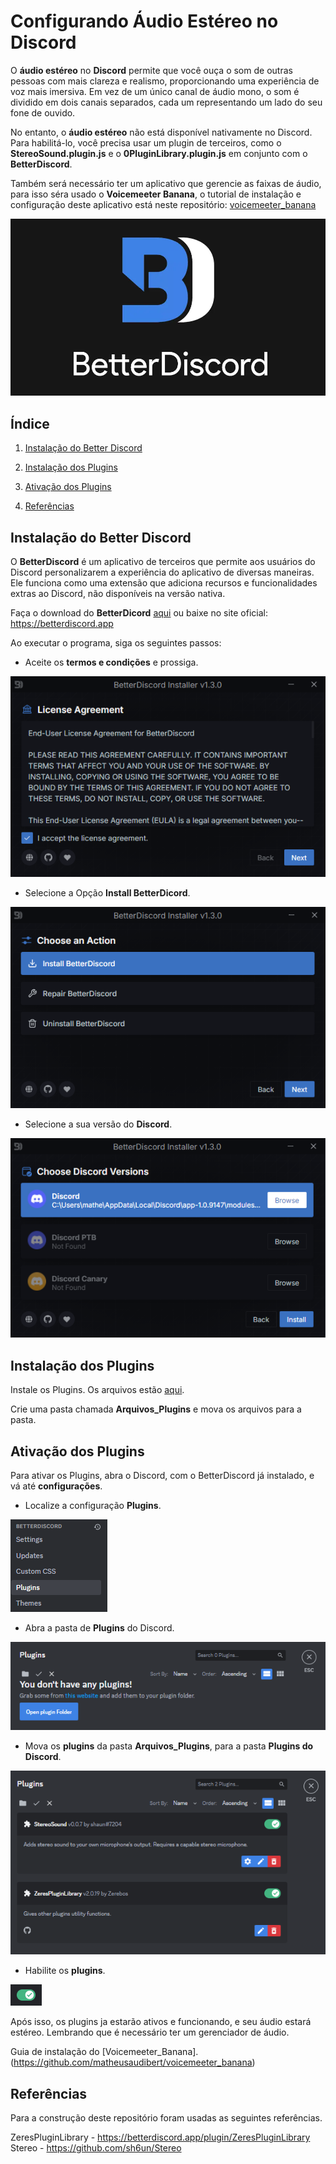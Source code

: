 # Configurando **Áudio Estéreo** no **Discord**

O **áudio estéreo** no **Discord** permite que você ouça o som de outras pessoas com mais clareza e realismo, proporcionando uma experiência de voz mais imersiva. Em vez de um único canal de áudio mono, o som é dividido em dois canais separados, cada um representando um lado do seu fone de ouvido.

No entanto, o **áudio estéreo** não está disponível nativamente no Discord. Para habilitá-lo, você precisa usar um plugin de terceiros, como o **StereoSound.plugin.js** e o **0PluginLibrary.plugin.js** em conjunto com o **BetterDiscord**.

Também será necessário ter um aplicativo que gerencie as faixas de áudio, para isso séra usado o **Voicemeeter Banana**, o tutorial de instalação e configuração deste aplicativo está neste repositório: [voicemeeter_banana](https://github.com/matheusaudibert/voicemeeter_banana)

![Logo](images/betterdiscord.png)

## Índice

1. [Instalação do Better Discord](#instalação-do-better-discord)

2. [Instalação dos Plugins](#instalação-dos-plugins)

3. [Ativação dos Plugins](#ativação-dos-plugins)

4. [Referências](#referências)

## Instalação do Better Discord

O **BetterDiscord** é um aplicativo de terceiros que permite aos usuários do Discord personalizarem a experiência do aplicativo de diversas maneiras. Ele funciona como uma extensão que adiciona recursos e funcionalidades extras ao Discord, não disponíveis na versão nativa.

Faça o download do **BetterDicord** [aqui](https://github.com/matheusaudibert/Discord_StereoSound/blob/main/betterdiscord/BetterDiscord-Windows.exe) ou baixe no site oficial: https://betterdiscord.app

Ao executar o programa, siga os seguintes passos:

- Aceite os **termos e condições** e prossiga.

![Logo](images/page1.png)

- Selecione a Opção **Install BetterDicord**.

![Logo](images/page2.png)

- Selecione a sua versão do **Discord**.

![Logo](images/page3.png)

## Instalação dos Plugins

Instale os Plugins. Os arquivos estão [aqui](https://github.com/matheusaudibert/Discord_StereoSound/tree/main/plugins).

Crie uma pasta chamada **Arquivos_Plugins** e mova os arquivos para a pasta.

## Ativação dos Plugins

Para ativar os Plugins, abra o Discord, com o BetterDiscord já instalado, e vá até **configurações**.

- Localize a configuração **Plugins**.

![Logo](images/bd_settings.png)

- Abra a pasta de **Plugins** do Discord.

![Logo](images/bd_plugins.png)

- Mova os **plugins** da pasta **Arquivos_Plugins**, para a pasta **Plugins do Discord**.

![Logo](images/bd_activate.png)

- Habilite os **plugins**.

![Logo](images/toggle.png)

Após isso, os plugins ja estarão ativos e funcionando, e seu áudio estará estéreo. Lembrando que é necessário ter um gerenciador de áudio.

Guia de instalação do [Voicemeeter_Banana].(https://github.com/matheusaudibert/voicemeeter_banana)

## Referências

Para a construção deste repositório foram usadas as seguintes referências.

ZeresPluginLibrary - https://betterdiscord.app/plugin/ZeresPluginLibrary
Stereo - https://github.com/sh6un/Stereo
